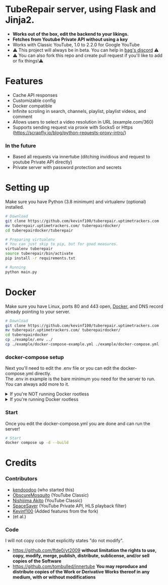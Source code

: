 # TubeRepair server, using Flask and Jinja2.
- __Works out of the box, edit the backend to your likings.__
- __Fetches from Youtube Private API without using a key__
- Works with Classic YouTube, 1.0 to 2.2.0 for Google YouTube
- ⚠️ This project will always be in beta. You can help in [bag's discord](https://discord.bag-xml.com) ⚠️
- ⚠️ You can also fork this repo and create pull request if you'll like to add or fix things!⚠️
  
# Features
- Cache API responses
- Customizable config
- Docker compatible
- Infinite scroling in search, channels, playlist, playlist videos, and comment
- Allows users to select a video resolution in URL (example.com/360)
- Supports sending request via proxie with Socks5 or Https (https://scrapfly.io/blog/python-requests-proxy-intro/)

### In the future
- Based all requests via innertube (ditching invidious and request to youtube Private API directly)
- Private server with password protection and secrets

# Setting up
Make sure you have Python (3.8 minimum) and virtualenv (optional) installed.
```bash
# Download
git clone https://github.com/kevinf100/tuberepair.uptimetrackers.com
mv tuberepair.uptimetrackers.com/ tuberepairdocker/
cd tuberepairdocker/tuberepair

# Preparing virtualenv
# You can just skip to pip, but for good measures.
virtualenv tuberepair
source tuberepair/bin/activate
pip install -r requirements.txt

# Running
python main.py
```

# Docker

Make sure you have Linux, ports 80 and 443 open, [Docker](https://docs.docker.com/engine/install/), and DNS record already pointing to your server.

```bash
# Download
git clone https://github.com/kevinf100/tuberepair.uptimetrackers.com
mv tuberepair.uptimetrackers.com/ tuberepairdocker/
cd tuberepairdocker
cp ./example/.env ../
cp ./example/docker-compose-example.yml ./example/docker-compose.yml 
```
### docker-compose setup
Next you'll need to edit the .env file or you can edit the docker-compose.yml directly.  
The .env in example is the bare minimum you need for the server to run.  
You can always add more to it.

<details>
<summary>If you're NOT running Docker rootless</summary>
<br>
Uncomment the lines in docker-compose.yml that say to uncomment it (Lines 38 and 56) and comment that lines above them (Lines 37 and 55).
Comment the user USERID line (line 3) in .env.
<br>
</details>

<details>
<summary>If you're running Docker rootless</summary>
<br>
Get your userid
<br><br>

```
bash
id -u
```
add it to USERID in the .env file.
<br>
</details>

### Start
Once you edit the docker-compose.yml you are done and can run the server!
```bash
# Start
docker compose up -d --build
```

# Credits

### Contributors
- [kendoodoo](https://github.com/kendoodoo) (who started this)
- [ObscureMosquito](https://github.com/ObscureMosquito) (YouTube Classic)
- [Nishijima Akito](https://github.com/shijimasoft) (YouTube Classic)
- [SpaceSaver](https://github.com/SpaceSaver) (YouTube Private API, HLS playback filter)
- [Kevinf100](https://github.com/kevinf100) (Added features from the fork)
- (et al.)

### Code
I will not copy code that explicitly states "do not modify".
- https://github.com/ftde0/yt2009
__without limitation the rights to use, copy, modify, merge, publish, distribute, sublicense, and/or sell copies of the Software__
- https://github.com/tombulled/innertube
__You may reproduce and distribute copies of the Work or Derivative Works thereof in any medium, with or without modifications__
